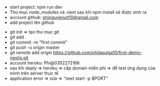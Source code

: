 - start project: npm run dev
- Thư mục node_modules và .next sau khi npm install sẽ được sinh ra
- account github: phinguyenuit10@gmail.com
- add project lên github
+ git init => tạo thư mục git
+ git add .
+ git commit -m "first commit"
+ git push -u origin master
+ git remote add origin https://github.com/philapulga10/first-demo-nextjs.git
+ account heroku: Phi@0352272166
+ sau khi deply => heroku => cấp domain miễn phí => để test ứng dụng của mình trên server thực tế
+ application error => sửa => "next start -p $PORT"